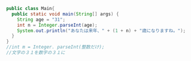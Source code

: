```java Integre(①の文字列を変換したい型).parseint(①の文字列を変換したい型);
public class Main{
  public static void main(String[] args) {
    String age = "31";
    int n = Integer.parseInt(age);
    System.out.println("あなたは来年、" + (1 + n) + "歳になりますね。");
  }
}
//int m = Integer. parseInt(整数だけ);
//文字の３１を数字の３１に
